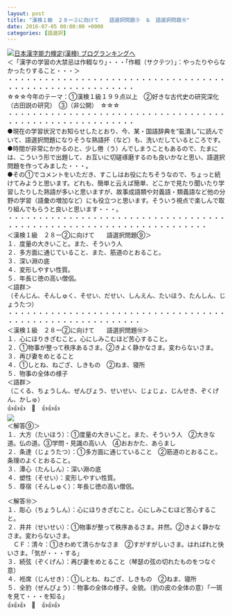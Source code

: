```yaml
---
layout: post
title: "漢検１級　２８ー②に向けて　　語選択問題⑨　＆　語選択問題⑩"
date: 2016-07-05 00:00:00 +0900
categories: [語選択]
---
```


[![](/syuusyuu9701/assets/images/漢検１級-２８ー②に向けて-語選択問題⑨-＆-語選択問題⑩-br_c_3028_1.gif)](http://blog.with2.net/link.php?1659096:3028 "日本漢字能力検定(漢検) ブログランキングへ")[日本漢字能力検定(漢検) ブログランキングへ](http://blog.with2.net/link.php?1659096:3028)  
＜「漢字の学習の大禁忌は作輟なり」・・・「作輟（サクテツ）」：やったりやらなかったりすること・・・＞  
・・・・・・・・・・・・・・・・・・・・・・・・・・・・・・・・・・・・・・・・・・・・・・・・・・・・・・・・・  
☆☆☆今年のテーマ：①漢検１級１９９点以上　②好きな古代史の研究深化（古田説の研究）　③（非公開）　☆☆☆　　  
・・・・・・・・・・・・・・・・・・・・・・・・・・・・・・・・・・・・・・・・・・・・・・・・・・・・・・・・・  
●現在の学習状況でお知らせしたとおり、今、某・国語辞典を“虱潰し”に読んでいて、語選択問題になりそうな熟語抔（など）も、洗いだしているところです。  
●時間が非常にかかるのと、少し倦（う）んでしまうこともあるので、たまには、こういう形で出題して、お互いに切磋琢磨するのも良いかなと思い、語選択問題を作ってみました・・・。  
●その①でコメントをいただき、すこしはお役にたちそうなので、ちょっと続けてみようと思います。どれも、簡単と云えば簡単、どこかで見たり聞いたり学習したりした熟語が多いと思いますが、故事成語類や対義語・類義語など他の分野の学習（語彙の増加など）にも役立つと思います。そういう視点で楽しんで取り組んでもらうと良いと思います・・・。  
・・・・・・・・・・・・・・・・・・・・・・・・・・・・・・・・・・・・・・・・・・・・・・・・・・・・・・・・・・・・・・・・・・・・・  
＜漢検１級　２８ー②に向けて　　語選択問題⑨＞  
１．度量の大きいこと。また、そういう人  
２．多方面に通じていること、また、筋道のとおること。  
３．深い淵の底  
４．変形しやすい性質。  
５．年長じ徳の高い僧侶。  
＜語群＞  
（そんじん、そんしゅく、そせい、だせい、しんえん、たいほう、たんしん、じょうたつ）  
・・・・・・・・・・・・・・・・・・・・・・・・・・・・・・・・・・・・・・・・・・・・・・・・・・・・・・・・・・  
＜漢検１級　２８ー②に向けて　　語選択問題⑩＞  
１．心にほりきざむこと。心にしみこむほど苦心すること。  
２．①物事が整って秩序あるさま。②きよく静かなさま。変わらないさま。  
３．再び妻をめとること  
４．①しとね、ねござ、しきもの　②ねま、寝所  
５．物事の全体の様子  
＜語群＞  
（こくる、ちょうしん、ぜんぴょう、せいせい、じょじょ、じんせき、ぞくげん、かしゅ）  
👍👍👍　🐒　👍👍👍  
![](/syuusyuu9701/assets/images/漢検１級-２８ー②に向けて-語選択問題⑨-＆-語選択問題⑩-db0003dd5397cbfe12906b7c5057c1c4.png)  
＜解答⑨＞  
１．大方（たいほう）：①度量の大きいこと。また、そういう人　②大きな道。仏の道。③学問・見識の高い人　④おおかた、あらまし  
２．条達（じょうたつ）：①多方面に通じていること　②筋道のとおること。条理のよくとおること。  
３．潭心（たんしん）：深い淵の底  
４．塑性（そせい）：変形しやすい性質。  
５．尊宿（そんしゅく）：年長じ徳の高い僧侶。  
  
＜解答⑩＞  
１．彫心（ちょうしん）：心にほりきざむこと。心にしみこむほど苦心すること。  
２．井井（せいせい）：①物事が整って秩序あるさま。井然。②きよく静かなさま。変わらないさま。  
　ＣＦ：清々：①きわめて清らかなさま　②すがすがしいさま。はればれと快いさま。「気が・・・する」  
３．続弦（ぞくげん）：再び妻をめとること（琴瑟の弦の切れたものをつなぐ意）  
４．袵席（じんせき）：①しとね、ねござ、しきもの　②ねま、寝所  
５．全豹（ぜんぴょう）：物事の全体の様子。全貌。（豹の皮の全体の意）「一斑を見て・・・を知る」  
👍👍👍　🐒　👍👍👍  
  
  